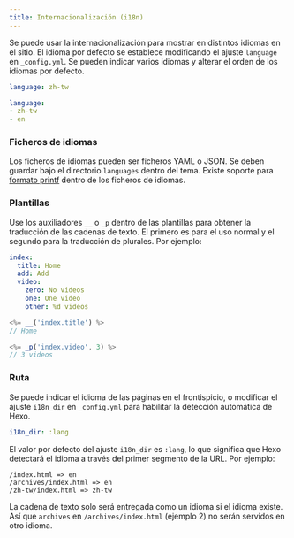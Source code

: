 ```yaml
---
title: Internacionalización (i18n)
---
```


Se puede usar la internacionalización para mostrar en distintos idiomas en el sitio. El idioma por defecto se establece modificando el ajuste `language` en `_config.yml`. Se pueden indicar varios idiomas y alterar el orden de los idiomas por defecto.

```yaml
language: zh-tw

language:
- zh-tw
- en
```

### Ficheros de idiomas

Los ficheros de idiomas pueden ser ficheros YAML o JSON. Se deben guardar bajo el directorio `languages` dentro del tema. Existe soporte para [formato printf](https://github.com/alexei/sprintf.js) dentro de los ficheros de idiomas.

### Plantillas

Use los auxiliadores `__` o `_p` dentro de las plantillas para obtener la traducción de las cadenas de texto. El primero es para el uso normal y el segundo para la traducción de plurales. Por ejemplo:

```yaml en.yml
index:
  title: Home
  add: Add
  video:
    zero: No videos
    one: One video
    other: %d videos
```

```js
<%= __('index.title') %>
// Home

<%= _p('index.video', 3) %>
// 3 videos
```

### Ruta

Se puede indicar el idioma de las páginas en el frontispicio, o modificar el ajuste `i18n_dir` en `_config.yml` para habilitar la detección automática de Hexo.

```yaml
i18n_dir: :lang
```

El valor por defecto del ajuste `i18n_dir` es `:lang`, lo que significa que Hexo detectará el idioma a través del primer segmento de la URL. Por ejemplo:

```plain
/index.html => en
/archives/index.html => en
/zh-tw/index.html => zh-tw
```

La cadena de texto solo será entregada como un idioma si el idioma existe. Así que `archives` en `/archives/index.html` (ejemplo 2) no serán servidos en otro idioma.
